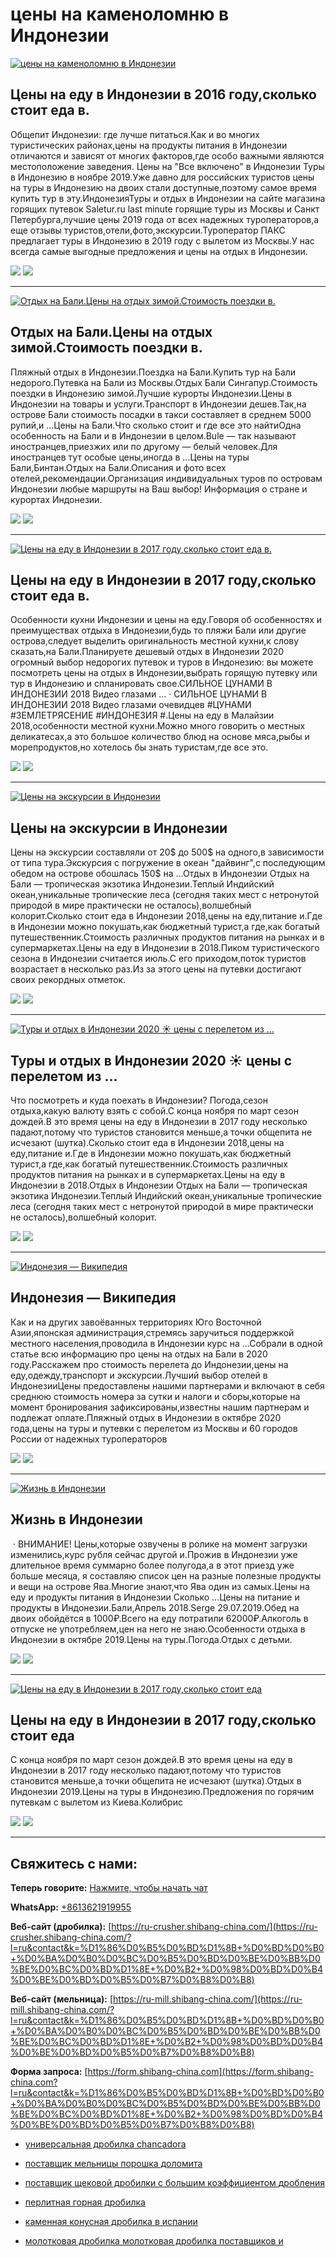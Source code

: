 # цены на каменоломню в Индонезии

<a href="https://swt.shibang-china.com/?l=ru&img&k=%D1%86%D0%B5%D0%BD%D1%8B+%D0%BD%D0%B0+%D0%BA%D0%B0%D0%BC%D0%B5%D0%BD%D0%BE%D0%BB%D0%BE%D0%BC%D0%BD%D1%8E+%D0%B2+%D0%98%D0%BD%D0%B4%D0%BE%D0%BD%D0%B5%D0%B7%D0%B8%D0%B8" target="_blank">![цены на каменоломню в Индонезии](http://static.shibang-china.com/all-800x300/1418.jpg)</a>

## Цены на еду в Индонезии в 2016 году,сколько стоит еда в.
Общепит Индонезии: где лучше питаться.Как и во многих туристических районах,цены на продукты питания в Индонезии отличаются и зависят от многих факторов,где особо важными являются местоположение заведения. Цены на &quot;Все включено&quot; в Индонезии Туры в Индонезию в ноябре 2019.Уже давно для российских туристов цены на туры в Индонезию на двоих стали доступные,поэтому самое время купить тур в эту.ИндонезияТуры и отдых в Индонезии на сайте магазина горящих путевок Saletur.ru last minute горящие туры из Москвы и Санкт Петербурга,лучшие цены 2019 года от всех надежных туроператоров,а еще отзывы туристов,отели,фото,экскурсии.Туроператор ПАКС предлагает туры в Индонезию в 2019 году с вылетом из Москвы.У нас всегда самые выгодные предложения и цены на отдых в Индонезии.


<a href="https://whatsapp.shibangsoft.com/WhatsApp.php" target="_blank" title="WhatsApp">![](http://static.shibang-china.com/icon/whatsapp.png)</a> <a href="https://swt.shibang-china.com/?l=ru&icon&k=%D1%86%D0%B5%D0%BD%D1%8B+%D0%BD%D0%B0+%D0%BA%D0%B0%D0%BC%D0%B5%D0%BD%D0%BE%D0%BB%D0%BE%D0%BC%D0%BD%D1%8E+%D0%B2+%D0%98%D0%BD%D0%B4%D0%BE%D0%BD%D0%B5%D0%B7%D0%B8%D0%B8" target="_blank">![](http://static.shibang-china.com/icon/chat-ru.png)</a>

---

<a href="https://swt.shibang-china.com/?l=ru&img&k=%D1%86%D0%B5%D0%BD%D1%8B+%D0%BD%D0%B0+%D0%BA%D0%B0%D0%BC%D0%B5%D0%BD%D0%BE%D0%BB%D0%BE%D0%BC%D0%BD%D1%8E+%D0%B2+%D0%98%D0%BD%D0%B4%D0%BE%D0%BD%D0%B5%D0%B7%D0%B8%D0%B8" target="_blank">![Отдых на Бали.Цены на отдых зимой.Стоимость поездки в.](http://static.shibang-china.com/all-800x300/1340.jpg)</a>

## Отдых на Бали.Цены на отдых зимой.Стоимость поездки в.
Пляжный отдых в Индонезии.Поездка на Бали.Купить тур на Бали недорого.Путевка на Бали из Москвы.Отдых Бали Сингапур.Стоимость поездки в Индонезию зимой.Лучшие курорты Индонезии.Цены в Индонезии на товары и услуги.Транспорт в Индонезии дешев.Так,на острове Бали стоимость посадки в такси составляет в среднем 5000 рупий,и …Цены на Бали.Что сколько стоит и где все это найтиОдна особенность на Бали и в Индонезии в целом.Bule — так называют иностранцев,приезжих или по другому — белый человек.Для иностранцев тут особые цены,иногда в …Цены на туры Бали,Бинтан.Отдых на Бали.Описания и фото всех отелей,рекомендации.Организация индивидуальных туров по островам Индонезии любые маршруты на Ваш выбор! Информация о стране и курортах Индонезии.


<a href="https://whatsapp.shibangsoft.com/WhatsApp.php" target="_blank" title="WhatsApp">![](http://static.shibang-china.com/icon/whatsapp.png)</a> <a href="https://swt.shibang-china.com/?l=ru&icon&k=%D1%86%D0%B5%D0%BD%D1%8B+%D0%BD%D0%B0+%D0%BA%D0%B0%D0%BC%D0%B5%D0%BD%D0%BE%D0%BB%D0%BE%D0%BC%D0%BD%D1%8E+%D0%B2+%D0%98%D0%BD%D0%B4%D0%BE%D0%BD%D0%B5%D0%B7%D0%B8%D0%B8" target="_blank">![](http://static.shibang-china.com/icon/chat-ru.png)</a>

---

<a href="https://swt.shibang-china.com/?l=ru&img&k=%D1%86%D0%B5%D0%BD%D1%8B+%D0%BD%D0%B0+%D0%BA%D0%B0%D0%BC%D0%B5%D0%BD%D0%BE%D0%BB%D0%BE%D0%BC%D0%BD%D1%8E+%D0%B2+%D0%98%D0%BD%D0%B4%D0%BE%D0%BD%D0%B5%D0%B7%D0%B8%D0%B8" target="_blank">![Цены на еду в Индонезии в 2017 году,сколько стоит еда в.](http://static.shibang-china.com/all-800x300/838.jpg)</a>

## Цены на еду в Индонезии в 2017 году,сколько стоит еда в.
Особенности кухни Индонезии и цены на еду.Говоря об особенностях и преимуществах отдыха в Индонезии,будь то пляжи Бали или другие острова,следует выделить оригинальность местной кухни,к слову сказать,на Бали.Планируете дешевый отдых в Индонезии 2020 огромный выбор недорогих путевок и туров в Индонезию: вы можете посмотреть цены на отдых в Индонезии,выбрать горящую путевку или тур в Индонезию и спланировать свое.СИЛЬНОЕ ЦУНАМИ В ИНДОНЕЗИИ 2018 Видео глазами …&nbsp;&#0183;&#32;СИЛЬНОЕ ЦУНАМИ В ИНДОНЕЗИИ 2018 Видео глазами очевидцев #ЦУНАМИ #ЗЕМЛЕТРЯСЕНИЕ #ИНДОНЕЗИЯ #.Цены на еду в Малайзии 2018,особенности местной кухни.Можно много говорить о местных деликатесах,а это большое количество блюд на основе мяса,рыбы и морепродуктов,но хотелось бы знать туристам,где все это.


<a href="https://whatsapp.shibangsoft.com/WhatsApp.php" target="_blank" title="WhatsApp">![](http://static.shibang-china.com/icon/whatsapp.png)</a> <a href="https://swt.shibang-china.com/?l=ru&icon&k=%D1%86%D0%B5%D0%BD%D1%8B+%D0%BD%D0%B0+%D0%BA%D0%B0%D0%BC%D0%B5%D0%BD%D0%BE%D0%BB%D0%BE%D0%BC%D0%BD%D1%8E+%D0%B2+%D0%98%D0%BD%D0%B4%D0%BE%D0%BD%D0%B5%D0%B7%D0%B8%D0%B8" target="_blank">![](http://static.shibang-china.com/icon/chat-ru.png)</a>

---

<a href="https://swt.shibang-china.com/?l=ru&img&k=%D1%86%D0%B5%D0%BD%D1%8B+%D0%BD%D0%B0+%D0%BA%D0%B0%D0%BC%D0%B5%D0%BD%D0%BE%D0%BB%D0%BE%D0%BC%D0%BD%D1%8E+%D0%B2+%D0%98%D0%BD%D0%B4%D0%BE%D0%BD%D0%B5%D0%B7%D0%B8%D0%B8" target="_blank">![Цены на экскурсии в Индонезии](http://static.shibang-china.com/all-800x300/880.jpg)</a>

## Цены на экскурсии в Индонезии
Цены на экскурсии составляли от 20$ до 500$ на одного,в зависимости от типа тура.Экскурсия с погружение в океан &quot;дайвинг&quot;,с последующим обедом на острове обошлась 150$ на …Отдых в Индонезии Отдых на Бали — тропическая экзотика Индонезии.Теплый Индийский океан,уникальные тропические леса (сегодня таких мест с нетронутой природой в мире практически не осталось),волшебный колорит.Сколько стоит еда в Индонезии 2018,цены на еду,питание и.Где в Индонезии можно покушать,как бюджетный турист,а где,как богатый путешественник.Стоимость различных продуктов питания на рынках и в супермаркетах.Цены на еду в Индонезии в 2018.Пиком туристического сезона в Индонезии считается июль.С его приходом,поток туристов возрастает в несколько раз.Из за этого цены на путевки достигают своих рекордных отметок.


<a href="https://whatsapp.shibangsoft.com/WhatsApp.php" target="_blank" title="WhatsApp">![](http://static.shibang-china.com/icon/whatsapp.png)</a> <a href="https://swt.shibang-china.com/?l=ru&icon&k=%D1%86%D0%B5%D0%BD%D1%8B+%D0%BD%D0%B0+%D0%BA%D0%B0%D0%BC%D0%B5%D0%BD%D0%BE%D0%BB%D0%BE%D0%BC%D0%BD%D1%8E+%D0%B2+%D0%98%D0%BD%D0%B4%D0%BE%D0%BD%D0%B5%D0%B7%D0%B8%D0%B8" target="_blank">![](http://static.shibang-china.com/icon/chat-ru.png)</a>

---

<a href="https://swt.shibang-china.com/?l=ru&img&k=%D1%86%D0%B5%D0%BD%D1%8B+%D0%BD%D0%B0+%D0%BA%D0%B0%D0%BC%D0%B5%D0%BD%D0%BE%D0%BB%D0%BE%D0%BC%D0%BD%D1%8E+%D0%B2+%D0%98%D0%BD%D0%B4%D0%BE%D0%BD%D0%B5%D0%B7%D0%B8%D0%B8" target="_blank">![Туры и отдых в Индонезии 2020 ☀ цены с перелетом из …](http://static.shibang-china.com/all-800x300/1099.jpg)</a>

## Туры и отдых в Индонезии 2020 ☀ цены с перелетом из …
Что посмотреть и куда поехать в Индонезии? Погода,сезон отдыха,какую валюту взять с собой.С конца ноября по март сезон дождей.В это время цены на еду в Индонезии в 2017 году несколько падают,потому что туристов становится меньше,а точки общепита не исчезают (шутка).Сколько стоит еда в Индонезии 2018,цены на еду,питание и.Где в Индонезии можно покушать,как бюджетный турист,а где,как богатый путешественник.Стоимость различных продуктов питания на рынках и в супермаркетах.Цены на еду в Индонезии в 2018.Отдых в Индонезии Отдых на Бали — тропическая экзотика Индонезии.Теплый Индийский океан,уникальные тропические леса (сегодня таких мест с нетронутой природой в мире практически не осталось),волшебный колорит.


<a href="https://whatsapp.shibangsoft.com/WhatsApp.php" target="_blank" title="WhatsApp">![](http://static.shibang-china.com/icon/whatsapp.png)</a> <a href="https://swt.shibang-china.com/?l=ru&icon&k=%D1%86%D0%B5%D0%BD%D1%8B+%D0%BD%D0%B0+%D0%BA%D0%B0%D0%BC%D0%B5%D0%BD%D0%BE%D0%BB%D0%BE%D0%BC%D0%BD%D1%8E+%D0%B2+%D0%98%D0%BD%D0%B4%D0%BE%D0%BD%D0%B5%D0%B7%D0%B8%D0%B8" target="_blank">![](http://static.shibang-china.com/icon/chat-ru.png)</a>

---

<a href="https://swt.shibang-china.com/?l=ru&img&k=%D1%86%D0%B5%D0%BD%D1%8B+%D0%BD%D0%B0+%D0%BA%D0%B0%D0%BC%D0%B5%D0%BD%D0%BE%D0%BB%D0%BE%D0%BC%D0%BD%D1%8E+%D0%B2+%D0%98%D0%BD%D0%B4%D0%BE%D0%BD%D0%B5%D0%B7%D0%B8%D0%B8" target="_blank">![Индонезия — Википедия](http://static.shibang-china.com/all-800x300/271.jpg)</a>

## Индонезия — Википедия
Как и на других завоёванных территориях Юго Восточной Азии,японская администрация,стремясь заручиться поддержкой местного населения,проводила в Индонезии курс на …Собрали в одной статье всю информацию про цены на отдых на Бали в 2020 году.Расскажем про стоимость перелета до Индонезии,цены на еду,одежду,транспорт и экскурсии.Лучший выбор отелей в ИндонезииЦены предоставлены нашими партнерами и включают в себя среднюю стоимость номера за сутки и налоги и сборы,которые на момент бронирования зафиксированы,известны нашим партнерам и подлежат оплате.Пляжный отдых в Индонезии в октябре 2020 года,цены на туры и путевки с перелетом из Москвы и 60 городов России от надежных туроператоров


<a href="https://whatsapp.shibangsoft.com/WhatsApp.php" target="_blank" title="WhatsApp">![](http://static.shibang-china.com/icon/whatsapp.png)</a> <a href="https://swt.shibang-china.com/?l=ru&icon&k=%D1%86%D0%B5%D0%BD%D1%8B+%D0%BD%D0%B0+%D0%BA%D0%B0%D0%BC%D0%B5%D0%BD%D0%BE%D0%BB%D0%BE%D0%BC%D0%BD%D1%8E+%D0%B2+%D0%98%D0%BD%D0%B4%D0%BE%D0%BD%D0%B5%D0%B7%D0%B8%D0%B8" target="_blank">![](http://static.shibang-china.com/icon/chat-ru.png)</a>

---

<a href="https://swt.shibang-china.com/?l=ru&img&k=%D1%86%D0%B5%D0%BD%D1%8B+%D0%BD%D0%B0+%D0%BA%D0%B0%D0%BC%D0%B5%D0%BD%D0%BE%D0%BB%D0%BE%D0%BC%D0%BD%D1%8E+%D0%B2+%D0%98%D0%BD%D0%B4%D0%BE%D0%BD%D0%B5%D0%B7%D0%B8%D0%B8" target="_blank">![Жизнь в Индонезии](http://static.shibang-china.com/all-800x300/1222.jpg)</a>

## Жизнь в Индонезии
&nbsp;&#0183;&#32;ВНИМАНИЕ! Цены,которые озвучены в ролике на момент загрузки изменились,курс рубля сейчас другой и.Прожив в Индонезии уже длительное время суммарно более полугода,а в этот приезд уже больше месяца, я составляю список цен на разные полезные продукты и вещи на острове Ява.Многие знают,что Ява один из самых.Цены на еду и продукты питания в Индонезии Сколько …Цены на питание и продукты в Индонезии.Бали,Апрель 2018.Serge 29.07.2019.Обед на двоих обойдётся в 1000₽.Всего на еду потратили 62000₽.Алкоголь в отпуске не употребляем,цен на него не знаю.Особенности отдыха в Индонезии в октябре 2019.Цены на туры.Погода.Отдых с детьми.


<a href="https://whatsapp.shibangsoft.com/WhatsApp.php" target="_blank" title="WhatsApp">![](http://static.shibang-china.com/icon/whatsapp.png)</a> <a href="https://swt.shibang-china.com/?l=ru&icon&k=%D1%86%D0%B5%D0%BD%D1%8B+%D0%BD%D0%B0+%D0%BA%D0%B0%D0%BC%D0%B5%D0%BD%D0%BE%D0%BB%D0%BE%D0%BC%D0%BD%D1%8E+%D0%B2+%D0%98%D0%BD%D0%B4%D0%BE%D0%BD%D0%B5%D0%B7%D0%B8%D0%B8" target="_blank">![](http://static.shibang-china.com/icon/chat-ru.png)</a>

---

<a href="https://swt.shibang-china.com/?l=ru&img&k=%D1%86%D0%B5%D0%BD%D1%8B+%D0%BD%D0%B0+%D0%BA%D0%B0%D0%BC%D0%B5%D0%BD%D0%BE%D0%BB%D0%BE%D0%BC%D0%BD%D1%8E+%D0%B2+%D0%98%D0%BD%D0%B4%D0%BE%D0%BD%D0%B5%D0%B7%D0%B8%D0%B8" target="_blank">![Цены на еду в Индонезии в 2017 году,сколько стоит еда](http://static.shibang-china.com/all-800x300/1026.jpg)</a>

## Цены на еду в Индонезии в 2017 году,сколько стоит еда
С конца ноября по март сезон дождей.В это время цены на еду в Индонезии в 2017 году несколько падают,потому что туристов становится меньше,а точки общепита не исчезают (шутка).Отдых в Индонезии 2019.Цены на туры в Индонезию.Предложения по горячим путевкам с вылетом из Киева.Колибрис

<a href="https://whatsapp.shibangsoft.com/WhatsApp.php" target="_blank" title="WhatsApp">![](http://static.shibang-china.com/icon/whatsapp.png)</a> <a href="https://swt.shibang-china.com/?l=ru&icon&k=%D1%86%D0%B5%D0%BD%D1%8B+%D0%BD%D0%B0+%D0%BA%D0%B0%D0%BC%D0%B5%D0%BD%D0%BE%D0%BB%D0%BE%D0%BC%D0%BD%D1%8E+%D0%B2+%D0%98%D0%BD%D0%B4%D0%BE%D0%BD%D0%B5%D0%B7%D0%B8%D0%B8" target="_blank">![](http://static.shibang-china.com/icon/chat-ru.png)</a>

---
## Свяжитесь с нами:

**Теперь говорите:** [Нажмите, чтобы начать чат](https://swt.shibang-china.com?l=ru&contact&k=%D1%86%D0%B5%D0%BD%D1%8B+%D0%BD%D0%B0+%D0%BA%D0%B0%D0%BC%D0%B5%D0%BD%D0%BE%D0%BB%D0%BE%D0%BC%D0%BD%D1%8E+%D0%B2+%D0%98%D0%BD%D0%B4%D0%BE%D0%BD%D0%B5%D0%B7%D0%B8%D0%B8)

**WhatsApp:**  [+8613621919955](https://whatsapp.shibangsoft.com/WhatsApp.php)

**Веб-сайт (дробилка):** [https://ru-crusher.shibang-china.com/](https://ru-crusher.shibang-china.com/?l=ru&contact&k=%D1%86%D0%B5%D0%BD%D1%8B+%D0%BD%D0%B0+%D0%BA%D0%B0%D0%BC%D0%B5%D0%BD%D0%BE%D0%BB%D0%BE%D0%BC%D0%BD%D1%8E+%D0%B2+%D0%98%D0%BD%D0%B4%D0%BE%D0%BD%D0%B5%D0%B7%D0%B8%D0%B8)

**Веб-сайт (мельница):** [https://ru-mill.shibang-china.com/](https://ru-mill.shibang-china.com/?l=ru&contact&k=%D1%86%D0%B5%D0%BD%D1%8B+%D0%BD%D0%B0+%D0%BA%D0%B0%D0%BC%D0%B5%D0%BD%D0%BE%D0%BB%D0%BE%D0%BC%D0%BD%D1%8E+%D0%B2+%D0%98%D0%BD%D0%B4%D0%BE%D0%BD%D0%B5%D0%B7%D0%B8%D0%B8)

**Форма запроса:** [https://form.shibang-china.com](https://form.shibang-china.com?l=ru&contact&k=%D1%86%D0%B5%D0%BD%D1%8B+%D0%BD%D0%B0+%D0%BA%D0%B0%D0%BC%D0%B5%D0%BD%D0%BE%D0%BB%D0%BE%D0%BC%D0%BD%D1%8E+%D0%B2+%D0%98%D0%BD%D0%B4%D0%BE%D0%BD%D0%B5%D0%B7%D0%B8%D0%B8)

* [универсальная дробилка chancadora](../133/%D1%83%D0%BD%D0%B8%D0%B2%D0%B5%D1%80%D1%81%D0%B0%D0%BB%D1%8C%D0%BD%D0%B0%D1%8F%20%D0%B4%D1%80%D0%BE%D0%B1%D0%B8%D0%BB%D0%BA%D0%B0%20chancadora.md)

* [поставщик мельницы порошка доломита](../134/%D0%BF%D0%BE%D1%81%D1%82%D0%B0%D0%B2%D1%89%D0%B8%D0%BA%20%D0%BC%D0%B5%D0%BB%D1%8C%D0%BD%D0%B8%D1%86%D1%8B%20%D0%BF%D0%BE%D1%80%D0%BE%D1%88%D0%BA%D0%B0%20%D0%B4%D0%BE%D0%BB%D0%BE%D0%BC%D0%B8%D1%82%D0%B0.md)

* [поставщик щековой дробилки с большим коэффициентом дробления](../132/%D0%BF%D0%BE%D1%81%D1%82%D0%B0%D0%B2%D1%89%D0%B8%D0%BA%20%D1%89%D0%B5%D0%BA%D0%BE%D0%B2%D0%BE%D0%B9%20%D0%B4%D1%80%D0%BE%D0%B1%D0%B8%D0%BB%D0%BA%D0%B8%20%D1%81%20%D0%B1%D0%BE%D0%BB%D1%8C%D1%88%D0%B8%D0%BC%20%D0%BA%D0%BE%D1%8D%D1%84%D1%84%D0%B8%D1%86%D0%B8%D0%B5%D0%BD%D1%82%D0%BE%D0%BC%20%D0%B4%D1%80%D0%BE%D0%B1%D0%BB%D0%B5%D0%BD%D0%B8%D1%8F.md)

* [перлитная горная дробилка](../135/%D0%BF%D0%B5%D1%80%D0%BB%D0%B8%D1%82%D0%BD%D0%B0%D1%8F%20%D0%B3%D0%BE%D1%80%D0%BD%D0%B0%D1%8F%20%D0%B4%D1%80%D0%BE%D0%B1%D0%B8%D0%BB%D0%BA%D0%B0.md)

* [каменная конусная дробилка в испании](../131/%D0%BA%D0%B0%D0%BC%D0%B5%D0%BD%D0%BD%D0%B0%D1%8F%20%D0%BA%D0%BE%D0%BD%D1%83%D1%81%D0%BD%D0%B0%D1%8F%20%D0%B4%D1%80%D0%BE%D0%B1%D0%B8%D0%BB%D0%BA%D0%B0%20%D0%B2%20%D0%B8%D1%81%D0%BF%D0%B0%D0%BD%D0%B8%D0%B8.md)

* [молотковая дробилка молотковая дробилка поставщиков и](../134/%D0%BC%D0%BE%D0%BB%D0%BE%D1%82%D0%BA%D0%BE%D0%B2%D0%B0%D1%8F%20%D0%B4%D1%80%D0%BE%D0%B1%D0%B8%D0%BB%D0%BA%D0%B0%20%D0%BC%D0%BE%D0%BB%D0%BE%D1%82%D0%BA%D0%BE%D0%B2%D0%B0%D1%8F%20%D0%B4%D1%80%D0%BE%D0%B1%D0%B8%D0%BB%D0%BA%D0%B0%20%D0%BF%D0%BE%D1%81%D1%82%D0%B0%D0%B2%D1%89%D0%B8%D0%BA%D0%BE%D0%B2%20%D0%B8.md)